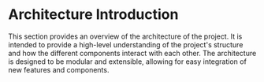# Architecture Introduction

This section provides an overview of the architecture of the project. It is intended to provide a high-level understanding of the project's structure and how the different components interact with each other. The architecture is designed to be modular and extensible, allowing for easy integration of new features and components.
